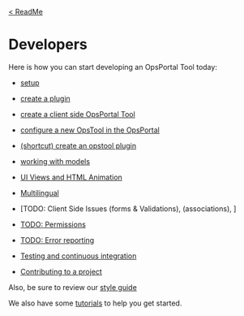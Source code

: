 [< ReadMe](../README.md)
# Developers

Here is how you can start developing an OpsPortal Tool today:

+ [setup](develop_setup.md)
+ [create a plugin](develop_plugin_create.md)
+ [create a client side OpsPortal Tool](develop_client_opstool.md)
+ [configure a new OpsTool in the OpsPortal](develop_opsportal_config.md)
+ [(shortcut) create an opstool plugin](develop_plugin_opstool.md)

+ [working with models](develop_models.md)

+ [UI Views and HTML Animation](develop_process_views.md)

+ [Multilingual](develop_multilingual.md)
+ [TODO: Client Side Issues (forms & Validations), (associations), ]
+ [TODO: Permissions ](develop_permissions.md)

+ [TODO: Error reporting](develop_errors.md)

+ [Testing and continuous integration](develop_testing.md)

+ [Contributing to a project](develop_contribute.md)


Also, be sure to review our [style guide](../style_guide/StyleGuide.md)

We also have some [tutorials](../tutorials/tutorial.md) to help you get started.

